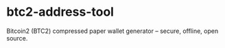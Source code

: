 # btc2-address-tool
Bitcoin2 (BTC2) compressed paper wallet generator – secure, offline, open source.
